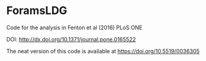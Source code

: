 # ForamsLDG
Code for the analysis in Fenton et al (2016) PLoS ONE 

DOI: http://dx.doi.org/10.1371/journal.pone.0165522

The neat version of this code is available at https://doi.org/10.5519/0036305
